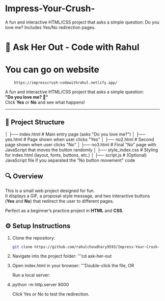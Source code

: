 # Impress-Your-Crush-
A fun and interactive HTML/CSS project that asks a simple question: Do you love me? Includes Yes/No redirection pages.
# 💌 Ask Her Out - Code with Rahul
# You can go on website
        https://impresscrush-codewithrahul.netlify.app/

A fun and interactive HTML/CSS project that asks a simple question:  
**"Do you love me? 🤗"**  
Click **Yes** or **No** and see what happens!

---

## 📂 Project Structure
│
├── index.html # Main entry page (asks "Do you love me?")
│
├── yes.html # Page shown when user clicks "Yes"
│
├── no2.html # Second page shown when user clicks "No"
│
├── no3.html # Final "No" page with JavaScript that moves the button randomly
│
├── style_index.css # Styling for index.html (layout, fonts, buttons, etc.)
│
├── script.js # (Optional) JavaScript file if you separated the "No button movement" code

## 🔍 Overview
This is a small web project designed for fun.  
It displays a GIF, a proposal-style message, and two interactive buttons (**Yes** and **No**) that redirect the user to different pages.  

Perfect as a beginner’s practice project in **HTML** and **CSS**.

## ⚙️ Setup Instructions
1. Clone the repository:
   ```bash
   git clone https://github.com/rahulchoudhary9593/Impress-Your-Crush-.gitj

2. Navigate into the project folder:
'''cd ask-her-out

3. Open index.html in your browser: 
   '''Double-click the file, OR
   
      Run a local server:

4. python -m http.server 8000

   Click Yes or No to test the redirection.
